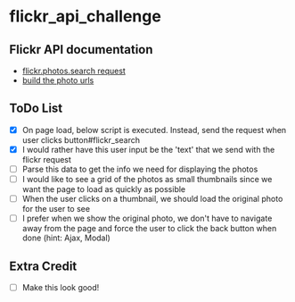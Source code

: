 # flickr_api_challenge

## Flickr API documentation 
* [flickr.photos.search request](https://www.flickr.com/services/api/flickr.photos.search.html)
* [build the photo urls](https://www.flickr.com/services/api/misc.urls.html)

## ToDo List
- [x] On page load, below script is executed.  Instead, send the request when user clicks button#flickr_search
- [x] I would rather have this user input be the 'text' that we send with the flickr request
- [ ] Parse this data to get the info we need for displaying the photos
- [ ] I would like to see a grid of the photos as small thumbnails since we want the page to load as quickly as possible
- [ ] When the user clicks on a thumbnail, we should load the original photo for the user to see
- [ ] I prefer when we show the original photo, we don't have to navigate away from the page and force the user to click the back button when done (hint: Ajax, Modal)

## Extra Credit
- [ ] Make this look good!
